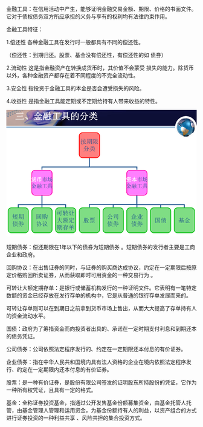 金融工具：在信用活动中产生，能够证明金融交易金额、期限、价格的书面文件。它对于债权债务双方所应承担的义务与享有的权利均有法律约束作用。 





金融工具特征：

1.偿还性 各种金融工具在发行时一般都具有不同的偿还性。 

（偿还性：到期归还。股票、基金没有偿还性，有偿还性的如 债券）

2.流动性 这是指金融资产在转换成货币时，其价值不会蒙受 损失的能力。除货币以外，各种金融资产都存在着不同程度的不完全流动性。

3.安全性 指投资于金融工具的本金是否会遭受损失的风险。 

4.收益性 是指金融工具能定期或不定期给持有人带来收益的特性。





![](assets/6.金融工具_image_0.png)



短期债券：偿还期限在1年以下的债券为短期债券 。短期债券的发行者主要是工商企业和政府。 



回购协议：在出售证券的同时，与证券的购买商达成协议，约定在一定期限后按原定价格购回所卖证券，从而获取即时可用资金的一种交易行为 。



可转让大额定期存单：是银行或储蓄机构发行的一种证明文件。它表明有一笔特定数额的资金已经存放在发行存单的机构中，它是从普通的银行存单发展而来的。 

可转让存单则可以在到期日之前拿到货币市场上售出，从而大大提高了存单持有人的资金流动水平。



国债：政府为了筹措资金而向投资者出具的、承诺在一定时期支付利息和到期还本的债务凭证。 



公司债券：公司依照法定程序发行的、约定在一定期限还本付息的有价证券。 



企业债券：指在中华人民共和国境内具有法人资格的企业在境内依照法定程序发行、约定在一定期限内还本付息的有价证券。



股票：是一种有价证券，是股份有限公司签发的证明股东所持股份的凭证，它作为一种所有权凭证，且具有一定的格式。 



基金：全称证券投资基金，指通过公开发售基金份额募集资金，由基金托管人托管，由基金管理人管理和运用资金，为基金份额持有人的利益，以资产组合的方式进行证券投资的一种利益共享 、风险共担的集合投资方式。 